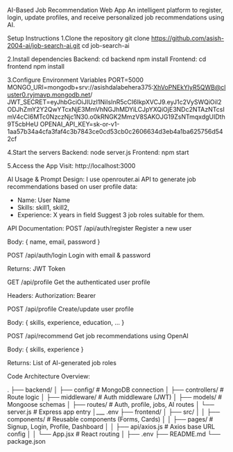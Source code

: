 AI-Based Job Recommendation Web App
An intelligent platform to register, login, update profiles, and receive personalized job recommendations using AI.

Setup Instructions
1.Clone the repository
git clone https://github.com/asish-2004-ai/job-search-ai.git
cd job-search-ai

2.Install dependencies
Backend: cd backend
         npm install
Frontend: cd frontend
          npm install

3.Configure Environment Variables
PORT=5000
MONGO_URI=mongodb+srv://asishdalabehera375:XhVoPNEkYlyR5QWB@cluster0.ryjmavp.mongodb.net/
JWT_SECRET=eyJhbGciOiJIUzI1NiIsInR5cCI6IkpXVCJ9.eyJ1c2VySWQiOiI2ODJhZmY2Y2QwYTcxNjE3MmVhNGJhMDYiLCJpYXQiOjE3NDc2NTAzNTcsImV4cCI6MTc0NzczNjc1N30.o0kRNGK2MmzV8SAKOJG19ZsNTmqxdgUIDth9T5cbHeU
OPENAI_API_KEY=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

4.Start the servers
Backend: node server.js
Frontend: npm start

5.Access the App
Visit: http://localhost:3000


 AI Usage & Prompt Design:
 I use openrouter.ai API to generate job recommendations based on user profile data:


- Name: User Name
- Skills: skill1, skill2,
- Experience: X years in field
Suggest 3 job roles suitable for them.


API Documentation:
POST /api/auth/register
Register a new user

Body: { name, email, password }

POST /api/auth/login
Login with email & password

Returns: JWT Token

GET /api/profile
Get the authenticated user profile

Headers: Authorization: Bearer <token>

POST /api/profile
Create/update user profile

Body: { skills, experience, education, ... }

POST /api/recommend
Get job recommendations using OpenAI

Body: { skills, experience }

Returns: List of AI-generated job roles


 Code Architecture Overview:

.
├── backend/
│   ├── config/           # MongoDB connection
│   ├── controllers/      # Route logic
│   ├── middleware/       # Auth middleware (JWT)
│   ├── models/           # Mongoose schemas
│   ├── routes/           # Auth, profile, jobs, AI routes
│   └── server.js         # Express app entry
│___ .env
├── frontend/
│   ├── src/
│   │   ├── components/   # Reusable components (Forms, Cards)
│   │   ├── pages/        # Signup, Login, Profile, Dashboard
│   │   ├── api/axios.js  # Axios base URL config
│   │   └── App.jsx       # React routing
│
├── .env
├── README.md
└── package.json

 
